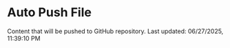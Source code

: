 # Auto Push File

Content that will be pushed to GitHub repository.
Last updated: 06/27/2025, 11:39:10 PM